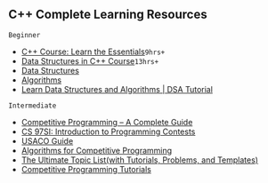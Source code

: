 C++ Complete Learning Resources
-------------------------------

`Beginner`

* [C++ Course: Learn the Essentials](https://www.scaler.com/topics/course/cpp-beginners/)`9hrs+`
* [Data Structures in C++ Course](https://www.scaler.com/topics/course/cpp-data-structures/)`13hrs+`
* [Data Structures](https://www.geeksforgeeks.org/data-structures/?ref=shm)
* [Algorithms](https://www.geeksforgeeks.org/fundamentals-of-algorithms/)
* [Learn Data Structures and Algorithms | DSA Tutorial
](https://www.geeksforgeeks.org/learn-data-structures-and-algorithms-dsa-tutorial/?ref=shm)

`Intermediate`

* [Competitive Programming – A Complete Guide](https://www.geeksforgeeks.org/competitive-programming-a-complete-guide/)
* [CS 97SI: Introduction to Programming Contests](http://web.stanford.edu/class/cs97si/)
* [USACO Guide](https://usaco.guide/)
* [Algorithms for Competitive Programming](https://cp-algorithms.com/)
* [The Ultimate Topic List(with Tutorials, Problems, and Templates)](https://blog.shahjalalshohag.com/topic-list/)
* [Competitive Programming Tutorials](https://www.codechef.com/cptutorials)
